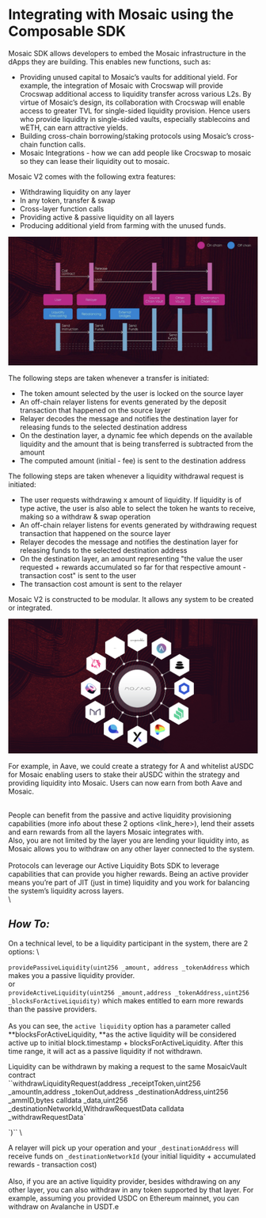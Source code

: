 # Integrating with Mosaic using the Composable SDK

Mosaic SDK allows developers to embed the Mosaic infrastructure in the dApps they are building. This enables new functions, such as:



* Providing unused capital to Mosaic’s vaults for additional yield. For example, the integration of Mosaic with Crocswap will provide Crocswap additional access to liquidity transfer across various L2s. By virtue of Mosaic’s design, its collaboration with Crocswap will enable access to greater TVL for single-sided liquidity provision. Hence users who provide liquidity in single-sided vaults, especially stablecoins and wETH, can earn attractive yields.
* Building cross-chain borrowing/staking protocols using Mosaic’s cross-chain function calls.
* Mosaic Integrations - how we can add people like Crocswap to mosaic so they can lease their liquidity out to mosaic. 

Mosaic V2 comes with the following extra features: 



* Withdrawing liquidity on any layer
* In any token, transfer & swap
* Cross-layer function calls
* Providing active & passive liquidity on all layers
* Producing additional yield from farming with the unused funds.


![chain_transfer_sequence](./chain-transfer-sequence.png)


The following steps are taken whenever a transfer is initiated:



* The token amount selected by the user is locked on the source layer
* An off-chain relayer listens for events generated by the deposit transaction that happened on the source layer
* Relayer decodes the message and notifies the destination layer for releasing funds to the selected destination address
* On the destination layer, a dynamic fee which depends on the available liquidity and the amount that is being transferred is subtracted from the amount
* The computed amount (initial - fee) is sent to the destination address

The following steps are taken whenever a liquidity withdrawal request is initiated:



* The user requests withdrawing x amount of liquidity. If liquidity is of type active, the user is also able to select the token he wants to receive, making so a withdraw & swap operation
* An off-chain relayer listens for events generated by withdrawing request transaction that happened on the source layer
* Relayer decodes the message and notifies the destination layer for releasing funds to the selected destination address
* On the destination layer, an amount representing "the value the user requested + rewards accumulated so far for that respective amount - transaction cost" is sent to the user
* The transaction cost amount is sent to the relayer

Mosaic V2 is constructed to be modular. It allows any system to be created or integrated. 


![mosaic_integration](./mosaic-integration.png)


For example, in Aave, we could create a strategy for A and whitelist aUSDC for Mosaic enabling users to stake their aUSDC within the strategy and providing liquidity into Mosaic. Users can now earn from both Aave and Mosaic.

 \
People can benefit from the passive and active liquidity provisioning capabilities (more info about these 2 options &lt;link_here>), lend their assets and earn rewards from all the layers Mosaic integrates with.  \
Also, you are not limited by the layer you are lending your liquidity into, as Mosaic allows you to withdraw on any other layer connected to the system.  \
 \
Protocols can leverage our Active Liquidity Bots SDK to leverage capabilities that can provide you higher rewards. Being an active provider means you’re part of JIT (just in time) liquidity and you work for balancing the system’s liquidity across layers.  \
 \


**_How To:_**
---
On a technical level, to be a liquidity participant in the system, there are 2 options: \


``providePassiveLiquidity(uint256 _amount, address _tokenAddress`` which makes you a passive liquidity provider.  \
 or \
``provideActiveLiquidity(uint256 _amount,address _tokenAddress,uint256 _blocksForActiveLiquidity)`` which makes entitled to earn more rewards than the passive providers. \
 \
As you can see, the `active liquidity` option has a parameter called **blocksForActiveLiquidity, **as the active liquidity will be considered active up to initial block.timestamp + blocksForActiveLiquidity. After this time range, it will act as a passive liquidity if not withdrawn.

Liquidity can be withdrawn by making a request to the same MosaicVault contract  \
``withdrawLiquidityRequest(address _receiptToken,uint256 _amountIn,address _tokenOut,address _destinationAddress,uint256 _ammID,bytes calldata _data,uint256 _destinationNetworkId,WithdrawRequestData calldata _withdrawRequestData`

`)`` \


A relayer will pick up your operation and your `_destinationAddress` will receive funds on `_destinationNetworkId` (your initial liquidity + accumulated rewards - transaction cost) \
 \
Also, if you are an active liquidity provider, besides withdrawing on any other layer, you can also withdraw in any token supported by that layer. For example, assuming you provided USDC on Ethereum mainnet, you can withdraw on Avalanche in USDT.e
